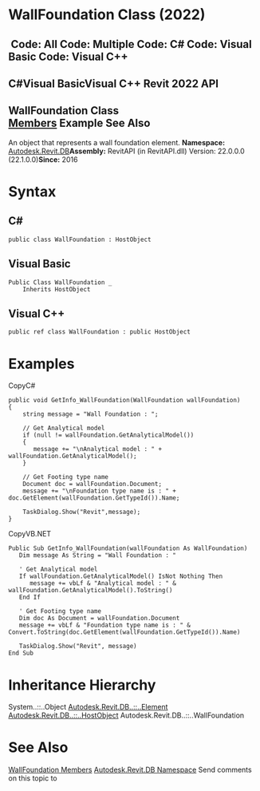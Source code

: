 # WallFoundation Class (2022)

﻿
 Code: All Code: Multiple Code: C# Code: Visual Basic Code: Visual C++   
---  
C#Visual BasicVisual C++
Revit 2022 API  
---  
WallFoundation Class  
[Members](d91f4b5a-1bdc-8ef1-0ae5-d2943996dd05.md "WallFoundation Members") Example See Also  
---  
An object that represents a wall foundation element. 
**Namespace:** [Autodesk.Revit.DB](87546ba7-461b-c646-cbb1-2cb8f5bff8b2.md "Autodesk.Revit.DB Namespace")**Assembly:** RevitAPI (in RevitAPI.dll) Version: 22.0.0.0 (22.1.0.0)**Since:** 2016 
# Syntax
C#  
---  
```text
public class WallFoundation : HostObject
```
  
Visual Basic  
---  
```text
Public Class WallFoundation _
	Inherits HostObject
```
  
Visual C++  
---  
```text
public ref class WallFoundation : public HostObject
```
  
# Examples
CopyC#
```text
public void GetInfo_WallFoundation(WallFoundation wallFoundation)
{
    string message = "Wall Foundation : ";

    // Get Analytical model
    if (null != wallFoundation.GetAnalyticalModel())
    {
       message += "\nAnalytical model : " + wallFoundation.GetAnalyticalModel();
    }

    // Get Footing type name
    Document doc = wallFoundation.Document;
    message += "\nFoundation type name is : " + doc.GetElement(wallFoundation.GetTypeId()).Name;

    TaskDialog.Show("Revit",message);
}
```

CopyVB.NET
```text
Public Sub GetInfo_WallFoundation(wallFoundation As WallFoundation)
   Dim message As String = "Wall Foundation : "

   ' Get Analytical model
   If wallFoundation.GetAnalyticalModel() IsNot Nothing Then
      message += vbLf & "Analytical model : " & wallFoundation.GetAnalyticalModel().ToString()
   End If

   ' Get Footing type name
   Dim doc As Document = wallFoundation.Document
   message += vbLf & "Foundation type name is : " & Convert.ToString(doc.GetElement(wallFoundation.GetTypeId()).Name)

   TaskDialog.Show("Revit", message)
End Sub
```

# Inheritance Hierarchy
System..::..Object [Autodesk.Revit.DB..::..Element](eb16114f-69ea-f4de-0d0d-f7388b105a16.md "Element Class") [Autodesk.Revit.DB..::..HostObject](56a32e0b-df65-a6ba-40bd-8f50a1f31dcd.md "HostObject Class") Autodesk.Revit.DB..::..WallFoundation
# See Also
[WallFoundation Members](d91f4b5a-1bdc-8ef1-0ae5-d2943996dd05.md "WallFoundation Members")
[Autodesk.Revit.DB Namespace](87546ba7-461b-c646-cbb1-2cb8f5bff8b2.md "Autodesk.Revit.DB Namespace")
Send comments on this topic to 